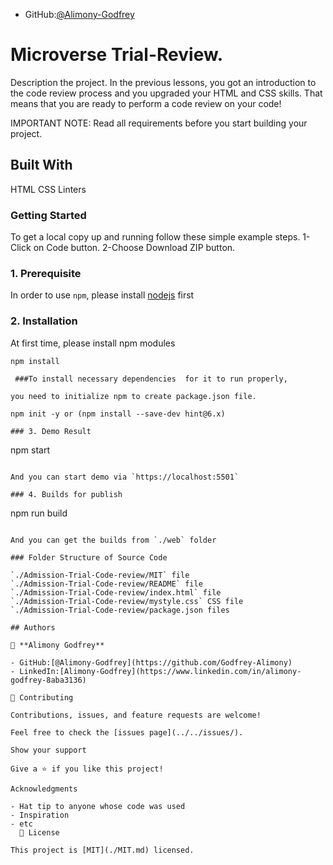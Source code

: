 - GitHub:[@Alimony-Godfrey](https://github.com/Godfrey-Alimony)

# Microverse Trial-Review.

Description the project.
In the previous lessons, you got an introduction to the code review process and you upgraded your HTML and CSS skills. That means that you are ready to perform a code review on your code!

IMPORTANT NOTE: Read all requirements before you start building your project.

## Built With

HTML
CSS
Linters

### Getting Started

To get a local copy up and running follow these simple example steps. 1-Click on Code button. 2-Choose Download ZIP button.

### 1. Prerequisite

In order to use `npm`, please install [nodejs](https://nodejs.org/en/download/) first

### 2. Installation

At first time, please install npm modules

```
npm install

 ###To install necessary dependencies  for it to run properly,

you need to initialize npm to create package.json file.

npm init -y or (npm install --save-dev hint@6.x)

### 3. Demo Result

```

npm start

```

And you can start demo via `https://localhost:5501`

### 4. Builds for publish

```

npm run build

```

And you can get the builds from `./web` folder

### Folder Structure of Source Code

`./Admission-Trial-Code-review/MIT` file
`./Admission-Trial-Code-review/README` file
`./Admission-Trial-Code-review/index.html` file
`./Admission-Trial-Code-review/mystyle.css` CSS file
`./Admission-Trial-Code-review/package.json files

## Authors

👤 **Alimony Godfrey**

- GitHub:[@Alimony-Godfrey](https://github.com/Godfrey-Alimony)
- LinkedIn:[Alimony-Godfrey](https://www.linkedin.com/in/alimony-godfrey-8aba3136)

🤝 Contributing

Contributions, issues, and feature requests are welcome!

Feel free to check the [issues page](../../issues/).

Show your support

Give a ⭐️ if you like this project!

Acknowledgments

- Hat tip to anyone whose code was used
- Inspiration
- etc
  📝 License

This project is [MIT](./MIT.md) licensed.
```
